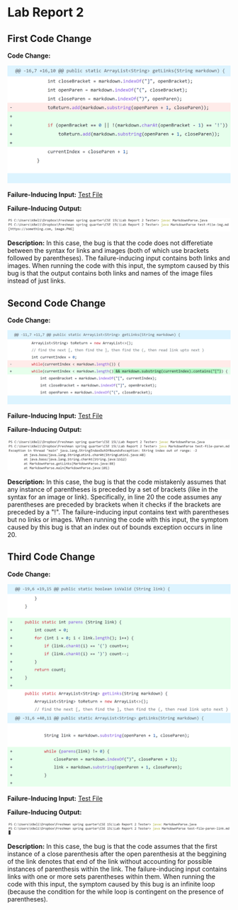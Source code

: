 # Lab Report 2

## First Code Change
**Code Change:**

![codeChange](change1.PNG)

**Failure-Inducing Input:** [Test File](https://raw.githubusercontent.com/k1jackson/markdown-parser/main/test-file-img.md)

**Failure-Inducing Output:** 

![Output1](output1.PNG)

**Description:** In this case, the bug is that the code does not differetiate between the syntax for links and images (both of which use brackets followed by parentheses). The failure-inducing input contains both links and images. When running the code with this input, the symptom caused by this bug is that the output contains both links and names of the image files instead of just links.

## Second Code Change
**Code Change:**

![codeChange](change2.PNG)

**Failure-Inducing Input:** [Test File](https://raw.githubusercontent.com/k1jackson/markdown-parser/main/test-file-paren.md)

**Failure-Inducing Output:** 

![Output2](output2.PNG)

**Description:** In this case, the bug is that the code mistakenly assumes that any instance of parentheses is preceded by a set of brackets (like in the syntax for an image or link). Specifically, in line 20 the code assumes any parentheses are preceded by brackets when it checks if the brackets are preceded by a "!". The failure-inducing input contains text with parentheses but no links or images. When running the code with this input, the symptom caused by this bug is that an index out of bounds exception occurs in line 20. 

## Third Code Change
**Code Change:**

![codeChange](change3.PNG)

**Failure-Inducing Input:** [Test File](https://raw.githubusercontent.com/k1jackson/markdown-parser/main/test-file-paren-link.md)

**Failure-Inducing Output:** 

![Output3](output3.PNG)

**Description:** In this case, the bug is that the code assumes that the first instance of a close parenthesis after the open parenthesis at the beggining of the link denotes that end of the link without accounting for possible instances of parenthesis within the link. The failure-inducing input contains links with one or more sets parentheses within them. When running the code with this input, the symptom caused by this bug is an infinite loop (because the condition for the while loop is contingent on the presence of parentheses).
